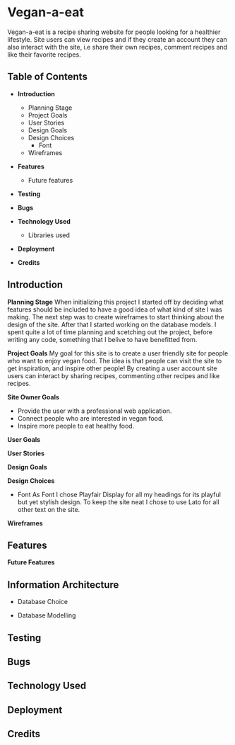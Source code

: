# **Vegan-a-eat**
Vegan-a-eat is a recipe sharing website for people looking for a healthier lifestyle. Site users can view recipes and if they create an account they can also interact with the site, i.e share their own recipes, comment recipes and like their favorite recipes. 

## Table of Contents
* **Introduction**
    * Planning Stage
    * Project Goals
    * User Stories
    * Design Goals
    * Design Choices
        * Font
    * Wireframes

* **Features**
    * Future features

* **Testing**

* **Bugs**

* **Technology Used**
    * Libraries used
    

* **Deployment** 

* **Credits** 


## **Introduction**

**Planning Stage**
When initializing this project I started off by deciding what features should be included to have a good idea of what kind of site I was making. The next step was to create wireframes to start thinking about the design of the site. After that I started working on the database models. I spent quite a lot of time planning and scetching out the project, before writing any code, something that I belive to have benefitted from. 

**Project Goals**
My goal for this site is to create a user friendly site for people who want to enjoy vegan food. The idea is that people can visit the site to get inspiration, and inspire other people! By creating a user account site users can interact by sharing recipes, commenting other recipes and like recipes.

**Site Owner Goals**
* Provide the user with a professional web application. 
* Connect people who are interested in vegan food. 
* Inspire more people to eat healthy food. 

**User Goals**

**User Stories**

**Design Goals**

**Design Choices**

* Font
As Font I chose Playfair Display for all my headings for its playful but yet stylish design. To keep the site neat I chose to use Lato for all other text on the site. 
    
**Wireframes**
    

## **Features**
**Future Features**

## **Information Architecture**

* Database Choice

* Database Modelling

## **Testing**

## **Bugs**

## **Technology Used**

## **Deployment**

## **Credits**